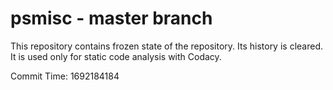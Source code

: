 # psmisc - master branch

This repository contains frozen state of the repository.
Its history is cleared. It is used only for static code
analysis with Codacy.

Commit Time: 1692184184